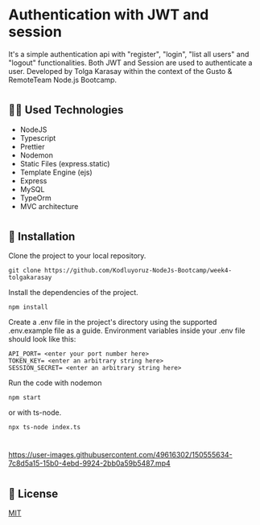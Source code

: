 # Authentication with JWT and session

It's a simple authentication api with "register", "login", "list all users" and "logout" functionalities. Both JWT and Session are used to authenticate a user. Developed by Tolga Karasay within the context of the Gusto & RemoteTeam Node.js Bootcamp.

#

## 👨‍💻 Used Technologies

- NodeJS
- Typescript
- Prettier
- Nodemon
- Static Files (express.static)
- Template Engine (ejs)
- Express
- MySQL
- TypeOrm
- MVC architecture

#

## 🚀 Installation

Clone the project to your local repository.

```
git clone https://github.com/Kodluyoruz-NodeJs-Bootcamp/week4-tolgakarasay
```

Install the dependencies of the project.

```
npm install
```

Create a .env file in the project's directory using the supported .env.example file as a guide. Environment variables inside your .env file should look like this:

```
API_PORT= <enter your port number here>
TOKEN_KEY= <enter an arbitrary string here>
SESSION_SECRET= <enter an arbitrary string here>
```

Run the code with nodemon

```
npm start
```

or with ts-node.

```
npx ts-node index.ts
```

#

https://user-images.githubusercontent.com/49616302/150555634-7c8d5a15-15b0-4ebd-9924-2bb0a59b5487.mp4

#

## 📝 License

<a href="./LICENSE">MIT</a>
